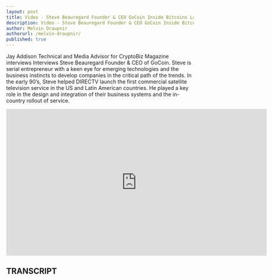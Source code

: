 ```yaml
---
layout: post
title: Video - Steve Beauregard Founder & CEO GoCoin Inside Bitcoins Las Vegas CryptoBiz Magazine
description: Video - Steve Beauregard Founder & CEO GoCoin Inside Bitcoins Las Vegas CryptoBiz Magazine
author: Melvin Draupnir
authorurl: /melvin-draupnir/
published: true
---
```


<p>Jay Addison Technical and Media Advisor for CryptoBiz Magazine interviews Interviews Steve Beauregard Founder & CEO of GoCoin. Steve is serial entrepreneur with a keen eye for emerging technologies and the business instincts to develop companies in the critical path of the trends. In the early 90’s, Steve helped DIRECTV launch the first commercial satellite television service in the US and Latin American countries. He played a key role in the design and integration of their business systems and the in-country rollout of service.</p>

<center><iframe width="700" height="394" src="https://www.youtube.com/embed/Gex91jl95X4" frameborder="0" allowfullscreen></iframe></center>

<h2>TRANSCRIPT</h2>
